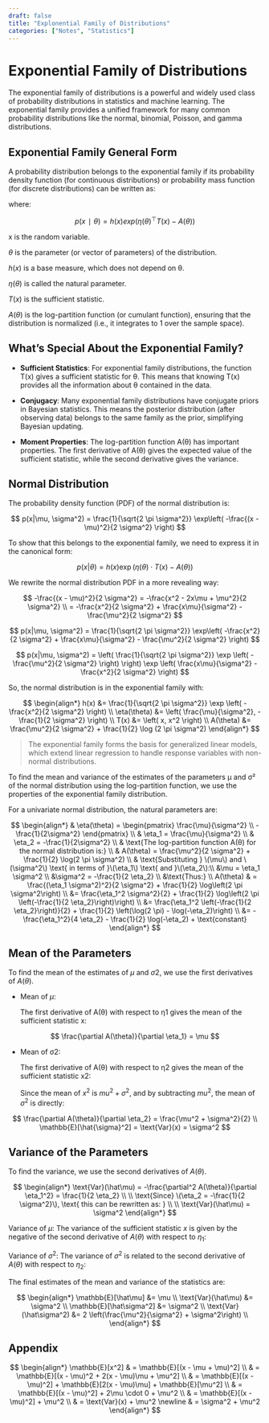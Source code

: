 ```yaml
---
draft: false
title: "Explonential Family of Distributions"
categories: ["Notes", "Statistics"]
---
```


# Exponential Family of Distributions

The exponential family of distributions is a powerful and widely used class of probability distributions in statistics and machine learning. The exponential family provides a unified framework for many common probability distributions like the normal, binomial, Poisson, and gamma distributions.

## Exponential Family General Form

A probability distribution belongs to the exponential family if its probability density function (for continuous distributions) or probability mass function (for discrete distributions) can be written as:

where:

$$
p(x∣θ)=h(x)exp(η(θ) ^⊤ T(x)−A(θ))
$$

x is the random variable.

$\theta$ is the parameter (or vector of parameters) of the distribution.

$h(x)$ is a base measure, which does not depend on θ.

$\eta(\theta)$ is called the natural parameter.

$T(x)$ is the sufficient statistic.

$A(\theta)$ is the log-partition function (or cumulant function), ensuring that the distribution is normalized (i.e., it integrates to 1 over the sample space).

## What’s Special About the Exponential Family?

- **Sufficient Statistics**: For exponential family distributions, the function T(x) gives a sufficient statistic for θ. This means that knowing T(x) provides all the information about θ contained in the data.

- **Conjugacy**: Many exponential family distributions have conjugate priors in Bayesian statistics. This means the posterior distribution (after observing data) belongs to the same family as the prior, simplifying Bayesian updating.

- **Moment Properties**: The log-partition function A(θ) has important properties. The first derivative of A(θ) gives the expected value of the sufficient statistic, while the second derivative gives the variance.

## Normal Distribution

The probability density function (PDF) of the normal distribution is:

$$
p(x|\mu, \sigma^2) = \frac{1}{\sqrt{2 \pi \sigma^2}} \exp\left( -\frac{(x - \mu)^2}{2 \sigma^2} \right)
$$

To show that this belongs to the exponential family, we need to express it in the canonical form:

$$
p(x|\theta) = h(x) \exp\left( \eta(\theta) \cdot T(x) - A(\theta) \right)
$$

We rewrite the normal distribution PDF in a more revealing way:

$$
-\frac{(x - \mu)^2}{2 \sigma^2} = -\frac{x^2 - 2x\mu + \mu^2}{2 \sigma^2} \\
 = -\frac{x^2}{2 \sigma^2} + \frac{x\mu}{\sigma^2} - \frac{\mu^2}{2 \sigma^2}
$$

$$
p(x|\mu, \sigma^2) = \frac{1}{\sqrt{2 \pi \sigma^2}} \exp\left( -\frac{x^2}{2 \sigma^2} + \frac{x\mu}{\sigma^2} - \frac{\mu^2}{2 \sigma^2} \right)
$$

$$
p(x|\mu, \sigma^2) = \left( \frac{1}{\sqrt{2 \pi \sigma^2}} \exp \left( -\frac{\mu^2}{2 \sigma^2} \right) \right) \exp \left( \frac{x\mu}{\sigma^2} - \frac{x^2}{2 \sigma^2} \right)
$$

So, the normal distribution is in the exponential family with:

$$
\begin{align*}
h(x) &= \frac{1}{\sqrt{2 \pi \sigma^2}} \exp \left( -\frac{x^2}{2 \sigma^2} \right) \\
\eta(\theta) &= \left( \frac{\mu}{\sigma^2}, -\frac{1}{2 \sigma^2} \right) \\
T(x) &= \left( x, x^2 \right) \\
A(\theta) &= \frac{\mu^2}{2 \sigma^2} + \frac{1}{2} \log (2 \pi \sigma^2)
\end{align*}
$$

> The exponential family forms the basis for generalized linear models, which extend linear regression to handle response variables with non-normal distributions.

To find the mean and variance of the estimates of the parameters μ and σ² of the normal distribution using the log-partition function, we use the properties of the exponential family distribution.

For a univariate normal distribution, the natural parameters are:

$$
\begin{align*}
& \eta(\theta) = \begin{pmatrix} \frac{\mu}{\sigma^2} \\ -\frac{1}{2\sigma^2} \end{pmatrix} \\
&  \eta_1 = \frac{\mu}{\sigma^2} \\
& \eta_2 = -\frac{1}{2\sigma^2} \\
& \text{The log-partition function A(θ) for the normal distribution is:} \\
&  A(\theta) = \frac{\mu^2}{2 \sigma^2} + \frac{1}{2} \log(2 \pi \sigma^2) \\
& \text{Substituting } \(\mu\) and \(\sigma^2\) \text{ in terms of }\(\eta_1\) \text{ and }\(\eta_2\):\\
&\mu = \eta_1 \sigma^2 \\
 &\sigma^2 = -\frac{1}{2 \eta_2} \\
 &\text{Thus:} \\
A(\theta) & = \frac{(\eta_1 \sigma^2)^2}{2 \sigma^2} + \frac{1}{2} \log\left(2 \pi \sigma^2\right) \\
&= \frac{\eta_1^2 \sigma^2}{2} + \frac{1}{2} \log\left(2 \pi \left(-\frac{1}{2 \eta_2}\right)\right) \\
&= \frac{\eta_1^2 \left(-\frac{1}{2 \eta_2}\right)}{2} + \frac{1}{2} \left(\log(2 \pi) - \log(-\eta_2)\right) \\
&= -\frac{\eta_1^2}{4 \eta_2} - \frac{1}{2} \log(-\eta_2) + \text{constant}
\end{align*}
$$

## Mean of the Parameters

To find the mean of the estimates of $\mu$ and $\sigma2$, we use the first derivatives of $A(\theta)$.

- Mean of $\mu$:

  The first derivative of A(θ) with respect to η1 gives the mean of the sufficient statistic x:

$$
  \frac{\partial A(\theta)}{\partial \eta_1} = \mu
$$

- Mean of σ2:

  The first derivative of A(θ) with respect to η2 gives the mean of the sufficient statistic x2:

  Since the mean of $x^2$ is $mu^2 + \sigma^2$, and by subtracting $mu^2$, the mean of $\sigma^2$ is directly:

$$
  \frac{\partial A(\theta)}{\partial \eta_2} = \frac{\mu^2 + \sigma^2}{2} \\
  \mathbb{E}[\hat{\sigma}^2] = \text{Var}(x) = \sigma^2
$$

## Variance of the Parameters

To find the variance, we use the second derivatives of $A(\theta)$.

$$
\begin{align*}
\text{Var}(\hat\mu) = -\frac{\partial^2 A(\theta)}{\partial \eta_1^2} = \frac{1}{2 \eta_2} \\ \\
\text{Since} \(\eta_2 = -\frac{1}{2 \sigma^2}\), \text{ this can be rewritten as: } \\  \\
 \text{Var}(\hat\mu) = \sigma^2
\end{align*}
$$

Variance of $\mu$: The variance of the sufficient statistic $x$ is given by the negative of the second derivative of $A(\theta)$ with respect to $\eta_1$:

Variance of $\sigma^2$: The variance of $\sigma^2$ is related to the second derivative of $A(\theta)$ with respect to $\eta_2$:

The final estimates of the mean and variance of the statistics are:

$$
\begin{align*}
\mathbb{E}[\hat\mu] &= \mu \\
\text{Var}(\hat\mu) &= \sigma^2 \\
\mathbb{E}[\hat\sigma^2] &= \sigma^2 \\
\text{Var}(\hat\sigma^2) &= 2 \left(\frac{\mu^2}{\sigma^2} + \sigma^2\right) \\
\end{align*}
$$

## Appendix

$$
\begin{align*}
\mathbb{E}[x^2] & = \mathbb{E}[(x - \mu + \mu)^2] \\
& = \mathbb{E}[(x - \mu)^2 + 2(x - \mu)\mu + \mu^2] \\
& = \mathbb{E}[(x - \mu)^2] + \mathbb{E}[2(x - \mu)\mu] + \mathbb{E}[\mu^2] \\
& = \mathbb{E}[(x - \mu)^2] + 2\mu \cdot 0 + \mu^2 \\
& = \mathbb{E}[(x - \mu)^2] + \mu^2 \\
& = \text{Var}(x) + \mu^2 \newline
& = \sigma^2 + \mu^2
\end{align*}
$$
